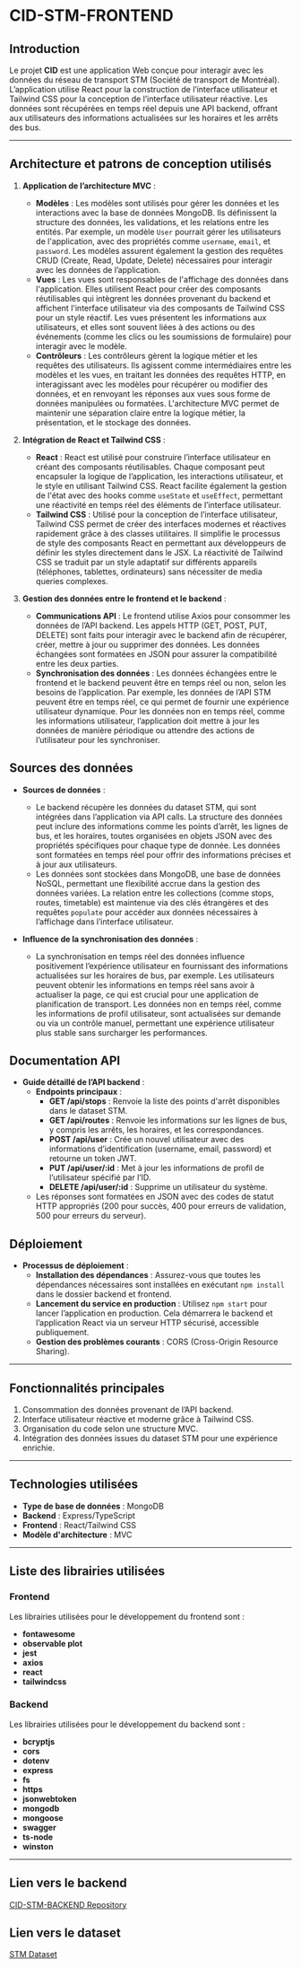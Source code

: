 # CID-STM-FRONTEND

## Introduction
Le projet **CID** est une application Web conçue pour interagir avec les données du réseau de transport STM (Société de transport de Montréal). L’application utilise React pour la construction de l’interface utilisateur et Tailwind CSS pour la conception de l’interface utilisateur réactive. Les données sont récupérées en temps réel depuis une API backend, offrant aux utilisateurs des informations actualisées sur les horaires et les arrêts des bus.

---

## Architecture et patrons de conception utilisés
1. **Application de l’architecture MVC** :
   - **Modèles** : Les modèles sont utilisés pour gérer les données et les interactions avec la base de données MongoDB. Ils définissent la structure des données, les validations, et les relations entre les entités. Par exemple, un modèle `User` pourrait gérer les utilisateurs de l'application, avec des propriétés comme `username`, `email`, et `password`. Les modèles assurent également la gestion des requêtes CRUD (Create, Read, Update, Delete) nécessaires pour interagir avec les données de l’application.
   - **Vues** : Les vues sont responsables de l'affichage des données dans l'application. Elles utilisent React pour créer des composants réutilisables qui intègrent les données provenant du backend et affichent l'interface utilisateur via des composants de Tailwind CSS pour un style réactif. Les vues présentent les informations aux utilisateurs, et elles sont souvent liées à des actions ou des événements (comme les clics ou les soumissions de formulaire) pour interagir avec le modèle.
   - **Contrôleurs** : Les contrôleurs gèrent la logique métier et les requêtes des utilisateurs. Ils agissent comme intermédiaires entre les modèles et les vues, en traitant les données des requêtes HTTP, en interagissant avec les modèles pour récupérer ou modifier des données, et en renvoyant les réponses aux vues sous forme de données manipulées ou formatées. L'architecture MVC permet de maintenir une séparation claire entre la logique métier, la présentation, et le stockage des données.

2. **Intégration de React et Tailwind CSS** :
   - **React** : React est utilisé pour construire l’interface utilisateur en créant des composants réutilisables. Chaque composant peut encapsuler la logique de l’application, les interactions utilisateur, et le style en utilisant Tailwind CSS. React facilite également la gestion de l'état avec des hooks comme `useState` et `useEffect`, permettant une réactivité en temps réel des éléments de l’interface utilisateur.
   - **Tailwind CSS** : Utilisé pour la conception de l’interface utilisateur, Tailwind CSS permet de créer des interfaces modernes et réactives rapidement grâce à des classes utilitaires. Il simplifie le processus de style des composants React en permettant aux développeurs de définir les styles directement dans le JSX. La réactivité de Tailwind CSS se traduit par un style adaptatif sur différents appareils (téléphones, tablettes, ordinateurs) sans nécessiter de media queries complexes.

3. **Gestion des données entre le frontend et le backend** :
   - **Communications API** : Le frontend utilise Axios pour consommer les données de l’API backend. Les appels HTTP (GET, POST, PUT, DELETE) sont faits pour interagir avec le backend afin de récupérer, créer, mettre à jour ou supprimer des données. Les données échangées sont formatées en JSON pour assurer la compatibilité entre les deux parties.
   - **Synchronisation des données** : Les données échangées entre le frontend et le backend peuvent être en temps réel ou non, selon les besoins de l’application. Par exemple, les données de l’API STM peuvent être en temps réel, ce qui permet de fournir une expérience utilisateur dynamique. Pour les données non en temps réel, comme les informations utilisateur, l’application doit mettre à jour les données de manière périodique ou attendre des actions de l’utilisateur pour les synchroniser.

## Sources des données
- **Sources de données** :
  - Le backend récupère les données du dataset STM, qui sont intégrées dans l’application via API calls. La structure des données peut inclure des informations comme les points d’arrêt, les lignes de bus, et les horaires, toutes organisées en objets JSON avec des propriétés spécifiques pour chaque type de donnée. Les données sont formatées en temps réel pour offrir des informations précises et à jour aux utilisateurs.
  - Les données sont stockées dans MongoDB, une base de données NoSQL, permettant une flexibilité accrue dans la gestion des données variées. La relation entre les collections (comme stops, routes, timetable) est maintenue via des clés étrangères et des requêtes `populate` pour accéder aux données nécessaires à l’affichage dans l’interface utilisateur.

- **Influence de la synchronisation des données** :
  - La synchronisation en temps réel des données influence positivement l’expérience utilisateur en fournissant des informations actualisées sur les horaires de bus, par exemple. Les utilisateurs peuvent obtenir les informations en temps réel sans avoir à actualiser la page, ce qui est crucial pour une application de planification de transport. Les données non en temps réel, comme les informations de profil utilisateur, sont actualisées sur demande ou via un contrôle manuel, permettant une expérience utilisateur plus stable sans surcharger les performances.

## Documentation API
- **Guide détaillé de l’API backend** :
  - **Endpoints principaux** :
    - **GET /api/stops** : Renvoie la liste des points d'arrêt disponibles dans le dataset STM.
    - **GET /api/routes** : Renvoie les informations sur les lignes de bus, y compris les arrêts, les horaires, et les correspondances.
    - **POST /api/user** : Crée un nouvel utilisateur avec des informations d’identification (username, email, password) et retourne un token JWT.
    - **PUT /api/user/:id** : Met à jour les informations de profil de l’utilisateur spécifié par l’ID.
    - **DELETE /api/user/:id** : Supprime un utilisateur du système.
  - Les réponses sont formatées en JSON avec des codes de statut HTTP appropriés (200 pour succès, 400 pour erreurs de validation, 500 pour erreurs du serveur).

## Déploiement
- **Processus de déploiement** :
  - **Installation des dépendances** : Assurez-vous que toutes les dépendances nécessaires sont installées en exécutant `npm install` dans le dossier backend et frontend.
  - **Lancement du service en production** : Utilisez `npm start` pour lancer l’application en production. Cela démarrera le backend et l’application React via un serveur HTTP sécurisé, accessible publiquement.
  - **Gestion des problèmes courants** : CORS (Cross-Origin Resource Sharing).
---

## Fonctionnalités principales  

1. Consommation des données provenant de l’API backend.  
2. Interface utilisateur réactive et moderne grâce à Tailwind CSS.  
3. Organisation du code selon une structure MVC.  
4. Intégration des données issues du dataset STM pour une expérience enrichie.

--- 

## Technologies utilisées  

- **Type de base de données** : MongoDB  
- **Backend** : Express/TypeScript  
- **Frontend** : React/Tailwind CSS  
- **Modèle d'architecture** : MVC  

---

## Liste des librairies utilisées  

### Frontend  
Les librairies utilisées pour le développement du frontend sont :  
- **fontawesome**
- **observable plot**
- **jest**
- **axios**
- **react** 
- **tailwindcss**

### Backend  
Les librairies utilisées pour le développement du backend sont :  
- **bcryptjs** 
- **cors**
- **dotenv**
- **express**
- **fs**
- **https**  
- **jsonwebtoken**
- **mongodb**  
- **mongoose** 
- **swagger**
- **ts-node**
- **winston**
  
---

## Lien vers le backend  

[CID-STM-BACKEND Repository](https://github.com/hodux/CID-STM-BACKEND)  

## Lien vers le dataset  

[STM Dataset](https://www.stm.info/fr/a-propos/developpeurs)  

